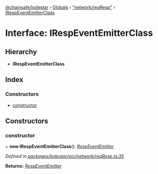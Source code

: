 [@chainsafe/lodestar](../README.md) › [Globals](../globals.md) › ["network/reqResp"](../modules/_network_reqresp_.md) › [IRespEventEmitterClass](_network_reqresp_.irespeventemitterclass.md)

# Interface: IRespEventEmitterClass

## Hierarchy

* **IRespEventEmitterClass**

## Index

### Constructors

* [constructor](_network_reqresp_.irespeventemitterclass.md#constructor)

## Constructors

###  constructor

\+ **new IRespEventEmitterClass**(): *[RespEventEmitter](../modules/_network_interface_.md#respeventemitter)*

*Defined in [packages/lodestar/src/network/reqResp.ts:35](https://github.com/ChainSafe/lodestar/blob/eb468c79c/packages/lodestar/src/network/reqResp.ts#L35)*

**Returns:** *[RespEventEmitter](../modules/_network_interface_.md#respeventemitter)*
